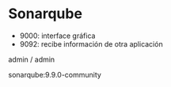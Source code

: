 # Sonarqube

- 9000: interface gráfica
- 9092: recibe información de otra aplicación

admin / admin

sonarqube:9.9.0-community
